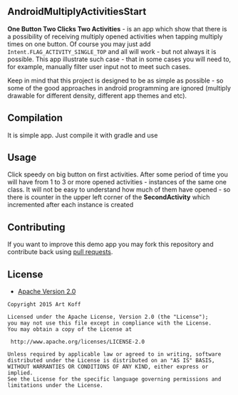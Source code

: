 ## AndroidMultiplyActivitiesStart
**One Button Two Clicks Two Activities** - is an app which show that there is a possibility of receiving multiply opened activities when tapping multiply times on one button. Of course you may just add `Intent.FLAG_ACTIVITY_SINGLE_TOP` and all will work - but not always it is possible. This app illustrate such case - that in some cases you will need to, for example, manually filter user input not to meet such cases. 

Keep in mind that this project is designed to be as simple as possible - so some of the good approaches in android programming are ignored (multiply drawable for different density, different app themes and etc).


## Compilation
It is simple app. Just compile it with gradle and use

## Usage
Click speedy on big button on first activities. After some period of time you will have from 1 to 3 or more opened activities - instances of the same one class.
It will not be easy to understand how much of them have opened - so there is counter in the upper left corner of the **SecondActivity** which incremented after each instance is created


## Contributing
If you want to improve this demo app you may fork this repository and contribute back using [pull requests](https://github.com/skart1/AndroidMultiplyActivitiesStart/pulls).


## License

* [Apache Version 2.0](http://www.apache.org/licenses/LICENSE-2.0.html)

```
Copyright 2015 Art Koff

Licensed under the Apache License, Version 2.0 (the "License");
you may not use this file except in compliance with the License.
You may obtain a copy of the License at

 http://www.apache.org/licenses/LICENSE-2.0

Unless required by applicable law or agreed to in writing, software
distributed under the License is distributed on an "AS IS" BASIS,
WITHOUT WARRANTIES OR CONDITIONS OF ANY KIND, either express or implied.
See the License for the specific language governing permissions and
limitations under the License.
```
